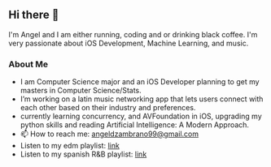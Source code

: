 ## Hi there 👋

 I'm Angel and I am either running, coding and or drinking black coffee. I'm very passionate about iOS Development, Machine Learning, and music. 

### About Me 
- I am Computer Science major and an iOS Developer planning to get my masters in Computer Science/Stats.  
- I’m working on a latin music networking app that lets users connect with each other based on their industry and preferences.
- currently learning concurrency, and AVFoundation in iOS, upgrading my python skills and reading Artificial Intelligence: A Modern Approach.
- 📫 How to reach me: angeldzambrano99@gmail.com 
- Listen to my edm playlist: <a href="https://open.spotify.com/playlist/3wignMe6XrRoAj2f7AFFhL?si=92a3f932c6994200">link</a>
- Listen to my spanish R&B playlist: <a href="https://open.spotify.com/playlist/2vioLwvuzLrqBU75UtXLjK?si=266e869ed5f74d72">link</a>
